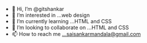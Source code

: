 - 👋 Hi, I’m @gitshankar
- 👀 I’m interested in ...web design
- 🌱 I’m currently learning ...HTML and CSS
- 💞️ I’m looking to collaborate on ...HTML and CSS
- 📫 How to reach me ...saisankarmandala@gmail.com

<!---
gitshankar/gitshankar is a ✨ special ✨ repository because its `README.md` (this file) appears on your GitHub profile.
You can click the Preview link to take a look at your changes.
--->
